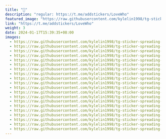 ```yaml
---
title: "👫"
description: "regular: https://t.me/addstickers/LoveWho"
featured_image: "https://raw.githubusercontent.com/kylelin1998/tg-sticker-spreading-worldwide-images/main/img/f0c8c48e-fd79-42f9-8872-a0b02f47fcb8.jpg"
link: "https://t.me/addstickers/LoveWho"
weight: 3
date: 2024-01-17T15:39:35+08:00
images:
  - https://raw.githubusercontent.com/kylelin1998/tg-sticker-spreading-worldwide-images/main/img/f0c8c48e-fd79-42f9-8872-a0b02f47fcb8.jpg
  - https://raw.githubusercontent.com/kylelin1998/tg-sticker-spreading-worldwide-images/main/img/34d890e9-fc89-42aa-bcee-b9c6b2209443.jpg
  - https://raw.githubusercontent.com/kylelin1998/tg-sticker-spreading-worldwide-images/main/img/d7b8f97c-3415-4fd2-aba9-af029ab55f02.jpg
  - https://raw.githubusercontent.com/kylelin1998/tg-sticker-spreading-worldwide-images/main/img/59d7e628-1ec5-474a-908b-34261458eb15.jpg
  - https://raw.githubusercontent.com/kylelin1998/tg-sticker-spreading-worldwide-images/main/img/9a4e2c23-19b4-4d93-a9b5-e0ec777cd10a.jpg
  - https://raw.githubusercontent.com/kylelin1998/tg-sticker-spreading-worldwide-images/main/img/cc2b5466-1c8b-490e-8564-7ac518834ef0.jpg
  - https://raw.githubusercontent.com/kylelin1998/tg-sticker-spreading-worldwide-images/main/img/8957df68-c055-44be-8d02-645cc8ac0657.jpg
  - https://raw.githubusercontent.com/kylelin1998/tg-sticker-spreading-worldwide-images/main/img/c9caa980-f69f-49f5-9737-0cef8da3b62d.jpg
  - https://raw.githubusercontent.com/kylelin1998/tg-sticker-spreading-worldwide-images/main/img/ac1a01c8-2b44-463e-9476-41343f6676e6.jpg
  - https://raw.githubusercontent.com/kylelin1998/tg-sticker-spreading-worldwide-images/main/img/c7f3a5fd-95a0-40d8-9a2f-ae0b78fc8679.jpg
  - https://raw.githubusercontent.com/kylelin1998/tg-sticker-spreading-worldwide-images/main/img/af44b477-733e-4dbf-801a-99dd8d3d7a4c.jpg
  - https://raw.githubusercontent.com/kylelin1998/tg-sticker-spreading-worldwide-images/main/img/8db0a413-7f0a-422b-bb1d-739c632808ea.jpg
  - https://raw.githubusercontent.com/kylelin1998/tg-sticker-spreading-worldwide-images/main/img/6701e7dc-70be-45a0-b344-e5d66dcb52ff.jpg
  - https://raw.githubusercontent.com/kylelin1998/tg-sticker-spreading-worldwide-images/main/img/acd7a92e-71ec-4042-a9fe-90e4412ca307.jpg
  - https://raw.githubusercontent.com/kylelin1998/tg-sticker-spreading-worldwide-images/main/img/7fc01127-0d8d-4366-9fce-d90262bd7743.jpg
  - https://raw.githubusercontent.com/kylelin1998/tg-sticker-spreading-worldwide-images/main/img/10609fe9-f7c2-4828-b198-1d9d9fe80703.jpg
  - https://raw.githubusercontent.com/kylelin1998/tg-sticker-spreading-worldwide-images/main/img/9f006c68-b5a7-4a93-b4a3-d6ea5395e941.jpg
  - https://raw.githubusercontent.com/kylelin1998/tg-sticker-spreading-worldwide-images/main/img/40140848-fa1e-4251-a11a-16d85c730ad5.jpg
  - https://raw.githubusercontent.com/kylelin1998/tg-sticker-spreading-worldwide-images/main/img/daa23857-0d8d-4c01-b504-1183fb346556.jpg
  - https://raw.githubusercontent.com/kylelin1998/tg-sticker-spreading-worldwide-images/main/img/4a273f56-a87b-478b-ad83-bad773cf607b.jpg
---
```

